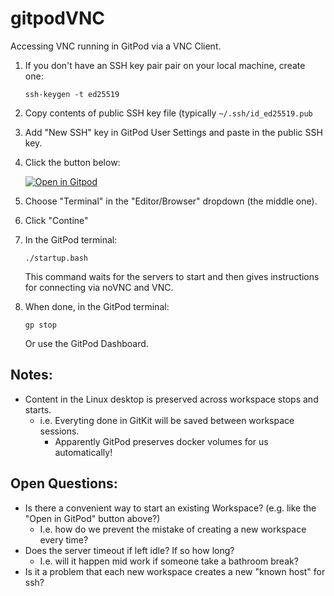# gitpodVNC

Accessing VNC running in GitPod via a VNC Client.

1. If you don't have an SSH key pair pair on your local machine, create one:
    ```
    ssh-keygen -t ed25519
    ```
2. Copy contents of public SSH key file (typically `~/.ssh/id_ed25519.pub`
3. Add "New SSH" key in GitPod User Settings and paste in the public SSH key.
4. Click the button below:

   [![Open in Gitpod](https://gitpod.io/button/open-in-gitpod.svg)](https://gitpod.io/#https://github.com/braughtg/gitpodVNC)

5. Choose "Terminal" in the "Editor/Browser" dropdown (the middle one).
6. Click "Contine"
7. In the GitPod terminal:
   ```
   ./startup.bash
   ```
   This command waits for the servers to start and then gives instructions for connecting via noVNC and VNC.
8. When done, in the GitPod terminal:
   ```
   gp stop
   ```
   Or use the GitPod Dashboard.

## Notes:
- Content in the Linux desktop is preserved across workspace stops and starts.
  - i.e. Everyting done in GitKit will be saved between workspace sessions.
    - Apparently GitPod preserves docker volumes for us automatically!
 
## Open Questions:
- Is there a convenient way to start an existing Workspace? (e.g. like the "Open in GitPod" button above?)
  - I.e. how do we prevent the mistake of creating a new workspace every time?
- Does the server timeout if left idle?  If so how long?
  - I.e. will it happen mid work if someone take a bathroom break?
- Is it a problem that each new workspace creates a new "known host" for ssh?
